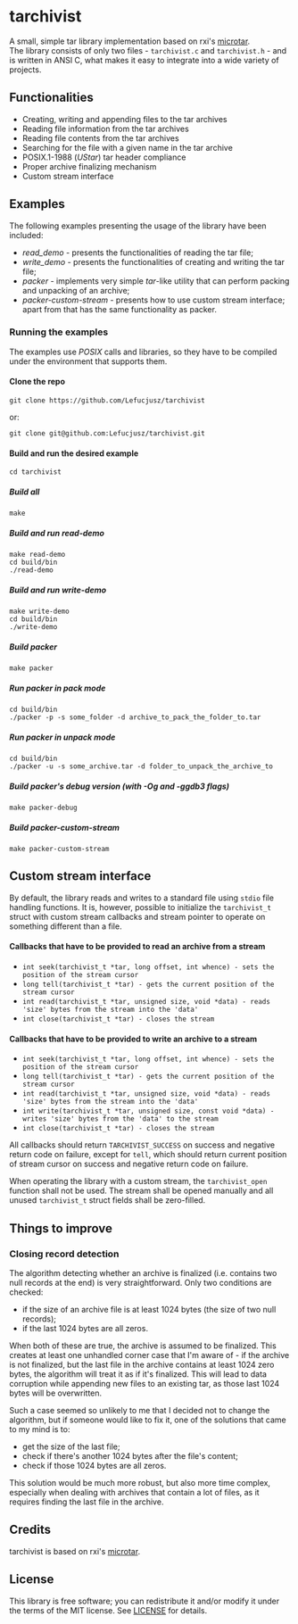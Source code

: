 
# tarchivist
A small, simple tar library implementation based on rxi's [microtar](https://github.com/rxi/microtar).  
The library consists of only two files - `tarchivist.c` and `tarchivist.h` - and is written in ANSI C, what makes it easy to integrate into a wide variety of projects.

## Functionalities
* Creating, writing and appending files to the tar archives
* Reading file information from the tar archives
* Reading file contents from the tar archives
* Searching for the file with a given name in the tar archive
* POSIX.1-1988 (*UStar*) tar header compliance
* Proper archive finalizing mechanism
* Custom stream interface

## Examples
The following examples presenting the usage of the library have been included:
* *read_demo* - presents the functionalities of reading the tar file;
* *write_demo* - presents the functionalities of creating and writing the tar file;
* *packer* - implements very simple *tar*-like utility that can perform packing and unpacking of an archive;
* *packer-custom-stream* - presents how to use custom stream interface; apart from that has the same functionality as packer.

### Running the examples
The examples use *POSIX* calls and libraries, so they have to be compiled under the environment that supports them.
#### Clone the repo
```shell
git clone https://github.com/Lefucjusz/tarchivist
```
or:
```shell
git clone git@github.com:Lefucjusz/tarchivist.git
```
#### Build and run the desired example
```shell
cd tarchivist
```
##### Build all
```shell
make
```
##### Build and run *read-demo*
```shell
make read-demo
cd build/bin
./read-demo
```
##### Build and run *write-demo*
```shell
make write-demo
cd build/bin
./write-demo
```
##### Build *packer*
```shell
make packer
```
##### Run *packer* in pack mode
`````shell
cd build/bin
./packer -p -s some_folder -d archive_to_pack_the_folder_to.tar
`````

##### Run *packer* in unpack mode
`````shell
cd build/bin
./packer -u -s some_archive.tar -d folder_to_unpack_the_archive_to
`````

##### Build *packer*'s debug version (with *-Og* and *-ggdb3* flags) 
```shell
make packer-debug
```

##### Build *packer-custom-stream*
```shell
make packer-custom-stream
```

## Custom stream interface
By default, the library reads and writes to a standard file using `stdio` file handling functions. It is, however, possible to initialize the `tarchivist_t` struct with custom stream callbacks and stream pointer to operate on something different than a file.
#### Callbacks that have to be provided to read an archive from a stream
* `int seek(tarchivist_t *tar, long offset, int whence) - sets the position of the stream cursor`
* `long tell(tarchivist_t *tar) - gets the current position of the stream cursor`
* `int read(tarchivist_t *tar, unsigned size, void *data) - reads 'size' bytes from the stream into the 'data'`
* `int close(tarchivist_t *tar) - closes the stream`

#### Callbacks that have to be provided to write an archive to a stream
* `int seek(tarchivist_t *tar, long offset, int whence) - sets the position of the stream cursor`
* `long tell(tarchivist_t *tar) - gets the current position of the stream cursor`
* `int read(tarchivist_t *tar, unsigned size, void *data) - reads 'size' bytes from the stream into the 'data'`
* `int write(tarchivist_t *tar, unsigned size, const void *data) - writes 'size' bytes from the 'data' to the stream`
* `int close(tarchivist_t *tar) - closes the stream`

All callbacks should return `TARCHIVIST_SUCCESS` on success and negative return code on failure, except for `tell`, which should return current position of stream cursor on success and negative return code on failure.

When operating the library with a custom stream, the `tarchivist_open` function shall not be used. The stream shall be opened manually and all unused `tarchivist_t` struct fields shall be zero-filled.

## Things to improve

### Closing record detection
The algorithm detecting whether an archive is finalized (i.e. contains two null records at the end) is very straightforward. Only two conditions are checked:
* if the size of an archive file is at least 1024 bytes (the size of two null records);
* if the last 1024 bytes are all zeros.

When both of these are true, the archive is assumed to be finalized. This creates at least one unhandled corner case that I'm aware of - if the archive is not finalized, but the last file in the archive contains at least 1024 zero bytes, the algorithm will treat it as if it's finalized. This will lead to data corruption while appending new files to an existing tar, as those last 1024 bytes will be overwritten. 

Such a case seemed so unlikely to me that I decided not to change the algorithm, but if someone would like to fix it, one of the solutions that came to my mind is to:
* get the size of the last file;
* check if there's another 1024 bytes after the file's content;
* check if those 1024 bytes are all zeros.

This solution would be much more robust, but also more time complex, especially when dealing with archives that contain a lot of files, as it requires finding the last file in the archive.

## Credits
tarchivist is based on rxi's [microtar](https://github.com/rxi/microtar).

## License
This library is free software; you can redistribute it and/or modify it under the terms of the MIT license. See [LICENSE](https://github.com/Lefucjusz/tarchivist/blob/main/LICENSE) for details.
